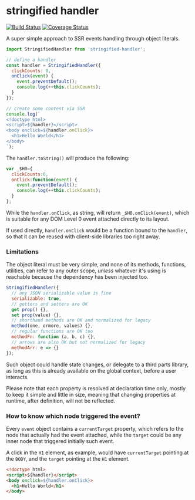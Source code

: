 # stringified handler

[![Build Status](https://travis-ci.com/WebReflection/stringified-handler.svg?branch=master)](https://travis-ci.com/WebReflection/stringified-handler) [![Coverage Status](https://coveralls.io/repos/github/WebReflection/stringified-handler/badge.svg?branch=master)](https://coveralls.io/github/WebReflection/stringified-handler?branch=master)

A super simple approach to SSR events handling through object literals.

```js
import StringifiedHandler from 'stringified-handler';

// define a handler
const handler = StringifiedHandler({
  clickCounts: 0,
  onClick(event) {
    event.preventDefault();
    console.log(++this.clickCounts);
  }
});

// create some content via SSR
console.log(`
<!doctype html>
<script>${handler}</script>
<body onclick=${handler.onClick}>
  <h1>Hello World</h1>
</body>
`);
```

The `handler.toString()` will produce the following:

```js
var _$H0={
  clickCounts:0,
  onClick:function(event) {
    event.preventDefault();
    console.log(++this.clickCounts);
  }
};
```

While the `handler.onClick`, as string, will return `_$H0.onClick(event)`, which is suitable for any DOM Level 0 event attached directly to its layout.

If used directly, `handler.onClick` would be a function bound to the `handler`, so that it can be reused with client-side libraries too right away.



### Limitations

The object literal must be very simple, and none of its methods, functions, utilities, can refer to any outer scope, *unless* whatever it's using is reachable because the dependency has been injected too.

```js
StringifiedHandler({
  // any JSON serializable value is fine
  serializable: true,
  // getters and setters are OK
  get prop() {},
  set prop(value) {},
  // shorthand methods are OK and normalized for legacy
  method(one, ormore, values) {},
  // regular functions are OK too
  methodFn: function (a, b, c) {},
  // arrows are also OK but not normalized for legacy
  methodArr: e => {}
});
```

Such object could handle state changes, or delegate to a third parts library, as long as this is already available on the global context, before a user interacts.

Please note that each property is resolved at declaration time only, mostly to keep it simple and little in size, meaning that changing properties at runtime, after definition, will not be reflected.



### How to know which node triggered the event?

Every `event` object contains a `currentTarget` property, which refers to the node that actually had the event attached, while the `target` could be any inner node that triggered initially such event.

A click in the `H1` element, as example, would have `currentTarget` pointing at the `BODY`, and the `target` pointing at the `H1` element.

```html
<!doctype html>
<script>${handler}</script>
<body onclick=${handler.onClick}>
  <h1>Hello World</h1>
</body>
```
